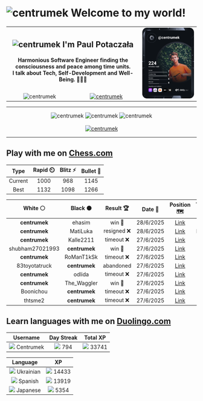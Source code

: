 <h1>
  <img
    src="https://emojis.slackmojis.com/emojis/images/1531849430/4246/blob-sunglasses.gif"
    width="30"
    alt="centrumek"
  />
  Welcome to my world!
</h1>

<table>
  <tbody>
    <tr>
      <td align="center" width="70%" colspan="2">
        <h2>
          <img
            src="https://raw.githubusercontent.com/MartinHeinz/MartinHeinz/master/wave.gif"
            width="30px"
            alt="centrumek"
          />
          I'm Paul Potaczała
        </h2>
        <h4>
          Harmonious Software Engineer finding the consciousness and peace among time units.
          <br/>
          I talk about Tech, Self-Development and Well-Being. 🌿🧘🚀
        </h4>
      </td>
      <td width="30%" rowspan="2">
        <a href="https://app.daily.dev/centrumek">
          <img
            src="./devcard.svg"
            alt="centrumek"
          />
        </a>
      </td>
    </tr>
    <tr align="center">
      <td>
        <img
          src="https://komarev.com/ghpvc/?username=centrumek&label=visitors&color=0e75b6&style=flat"
          alt="centrumek"
        >
      </td>
      <td>
        <a href="https://stackoverflow.com/users/14496012/centrumek">
          <img
            src="https://stackoverflow.com/users/flair/14496012.png?theme=dark"
            alt="centrumek"
          >
        </a>
      </td>
    </tr>
  </tbody>
</table>

---
<div align="center">
  <img 
    src="https://github-readme-stats.vercel.app/api?username=centrumek&show_icons=true&count_private=true&theme=dark&hide_border=true&hide=issues,contribs&bg_color=00000000"
    alt="centrumek"
  />
  <img
    src="https://github-readme-stats.vercel.app/api/top-langs/?username=centrumek&layout=compact&hide_border=true&theme=dark&bg_color=00000000&langs_count=6&exclude_repo=air-statistic-app"
    alt="centrumek"
  />
  <img 
    src="https://github-readme-streak-stats.herokuapp.com?user=centrumek&theme=dark&hide_border=true&background=FFFFFF00"
    alt="centrumek"
  />
  <br/>
  <br/>
  <a href="https://www.buymeacoffee.com/centrumek">
    <img
      src="https://cdn.buymeacoffee.com/buttons/v2/default-orange.png"
      height="50"
      width="210"
      alt="centrumek"
    />
  </a>
</div>

---

## Play with me on [Chess.com](https://www.chess.com/member/centrumek)

<div align="center">
<!--START_SECTION:chessStats-->
<!-- Automatically generated with https://github.com/Balastrong/chess-stats-action -->

| Type | Rapid ⏲️ | Blitz ⚡ | Bullet 🔫 |
|:---:|:---:|:---:|:---:|
| Current | 1000 | 968 | 1145 |
| Best | 1132 | 1098 | 1266 |

| White ⚪ | Black ⚫ | Result 🏆 | Date 📅 | Position 🗺️ | Type 🕕 |
|:---:|:---:|:---:|:---:|:---:|:---:|
| **centrumek** | ehasim | win 🥇 | 28/6/2025 | <a href="http://www.ee.unb.ca/cgi-bin/tervo/fen.pl?select=7R/5p1k/6p1/8/2p5/p4rPK/8/B7 b - - 3 42">Link</a> | Blitz |
| **centrumek** | MatiLuka | resigned ❌ | 28/6/2025 | <a href="http://www.ee.unb.ca/cgi-bin/tervo/fen.pl?select=r2q1rk1/ppp2ppp/2n5/3Q4/1b6/P3P2P/1PP2PP1/R1B1KB1R w KQ - 1 13">Link</a> | Daily |
| **centrumek** | Kalle2211 | timeout ❌ | 27/6/2025 | <a href="http://www.ee.unb.ca/cgi-bin/tervo/fen.pl?select=r7/p6p/1kq2Q2/4p3/8/6P1/P1P2P1P/2K5 w - - 0 26">Link</a> | Blitz |
| shubham27021993 | **centrumek** | win 🥇 | 27/6/2025 | <a href="http://www.ee.unb.ca/cgi-bin/tervo/fen.pl?select=2k2r2/p1qn4/2p1p3/1p1pP1R1/2nP4/2PB1N1P/PP1N4/2K5 w - - 4 24">Link</a> | Blitz |
| **centrumek** | RoManT1kSk | timeout ❌ | 27/6/2025 | <a href="http://www.ee.unb.ca/cgi-bin/tervo/fen.pl?select=8/4k1p1/4ppP1/8/1q6/8/5PK1/8 w - - 0 46">Link</a> | Blitz |
| 83toyotatruck | **centrumek** | abandoned  | 27/6/2025 | <a href="http://www.ee.unb.ca/cgi-bin/tervo/fen.pl?select=8/1R2p2p/8/8/1kp1N2P/4b1PK/1P2r3/R7 b - - 1 33">Link</a> | Blitz |
| **centrumek** | odlida | timeout ❌ | 27/6/2025 | <a href="http://www.ee.unb.ca/cgi-bin/tervo/fen.pl?select=8/7p/5p2/p1k2p2/3R1P1P/2K1P3/8/1r6 w - - 2 46">Link</a> | Blitz |
| **centrumek** | The_Waggler | win 🥇 | 27/6/2025 | <a href="http://www.ee.unb.ca/cgi-bin/tervo/fen.pl?select=6k1/pR5p/p6N/2P5/1P3pK1/1rn4P/8/8 b - - 0 40">Link</a> | Blitz |
| Boonichou | **centrumek** | timeout ❌ | 27/6/2025 | <a href="http://www.ee.unb.ca/cgi-bin/tervo/fen.pl?select=8/p3K3/1p2B3/2p1R2p/4P3/6k1/PPP1b3/8 b - - 0 42">Link</a> | Blitz |
| thtsme2 | **centrumek** | timeout ❌ | 27/6/2025 | <a href="http://www.ee.unb.ca/cgi-bin/tervo/fen.pl?select=8/7R/8/8/k7/2K5/5P2/8 b - - 0 45">Link</a> | Blitz |

<!--END_SECTION:chessStats-->
</div>

## Learn languages with me on [Duolingo.com](https://www.duolingo.com/profile/Centrumek)

<div align="center">
<!--START_SECTION:duolingoStats-->
<!-- Automatically generated with https://github.com/centrumek/duolingo-readme-stats-->

| Username | Day Streak | Total XP |
|:---:|:---:|:---:|
| <img src="https://raw.githubusercontent.com/centrumek/duolingo-readme-stats/main/assets/duolingo.png" height="12"> Centrumek | <img src="https://raw.githubusercontent.com/centrumek/duolingo-readme-stats/main/assets/streakinactive.svg" height="12"> 794 | <img src="https://raw.githubusercontent.com/centrumek/duolingo-readme-stats/main/assets/xp.svg" height="12"> 33741 | <img src="https://raw.githubusercontent.com/centrumek/duolingo-readme-stats/main/assets/xp.svg" height="12"> 0 |

| Language | XP |
|:---:|:---:|
| <img src="https://raw.githubusercontent.com/centrumek/duolingo-readme-stats/main/assets/langs/ukrainian.svg" height="12"> Ukrainian | <img src="https://raw.githubusercontent.com/centrumek/duolingo-readme-stats/main/assets/xp.svg" height="12"> 14433 |
| <img src="https://raw.githubusercontent.com/centrumek/duolingo-readme-stats/main/assets/langs/spanish.svg" height="12"> Spanish | <img src="https://raw.githubusercontent.com/centrumek/duolingo-readme-stats/main/assets/xp.svg" height="12"> 13919 |
| <img src="https://raw.githubusercontent.com/centrumek/duolingo-readme-stats/main/assets/langs/japanese.svg" height="12"> Japanese | <img src="https://raw.githubusercontent.com/centrumek/duolingo-readme-stats/main/assets/xp.svg" height="12"> 5354 |

<!--END_SECTION:duolingoStats-->
</div>
<!--
**centrumek/centrumek** is a ✨ _special_ ✨ repository because its `README.md` (this file) appears on your GitHub profile.

Here are some ideas to get you started:

- 🔭 I’m currently working on ...
- 🌱 I’m currently learning ...
- 👯 I’m looking to collaborate on ...
- 🤔 I’m looking for help with ...
- 💬 Ask me about ...
- 📫 How to reach me: ...
- 😄 Pronouns: ...
- ⚡ Fun fact: ...
-->
